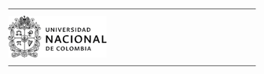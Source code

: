 <hr>

<img src="https://raw.githubusercontent.com/fhernanb/fhernanb.github.io/master/imagenes/logounal.png" alt="logounal" width="200">

<hr>

